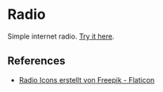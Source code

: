 # Radio

Simple internet radio. [Try it here](https://lclutz.github.io/radio).

## References

- [Radio Icons erstellt von Freepik - Flaticon](https://www.flaticon.com/de/kostenlose-icons/radio")
